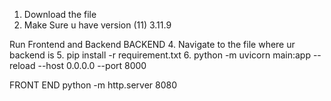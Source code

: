 1. Download the file
2. Make Sure u have version (11) 3.11.9
   
Run Frontend and Backend
BACKEND
4. Navigate to the file where ur backend is
5. pip install -r requirement.txt
6. python -m uvicorn main:app --reload --host 0.0.0.0 --port 8000

FRONT END
python -m http.server 8080
